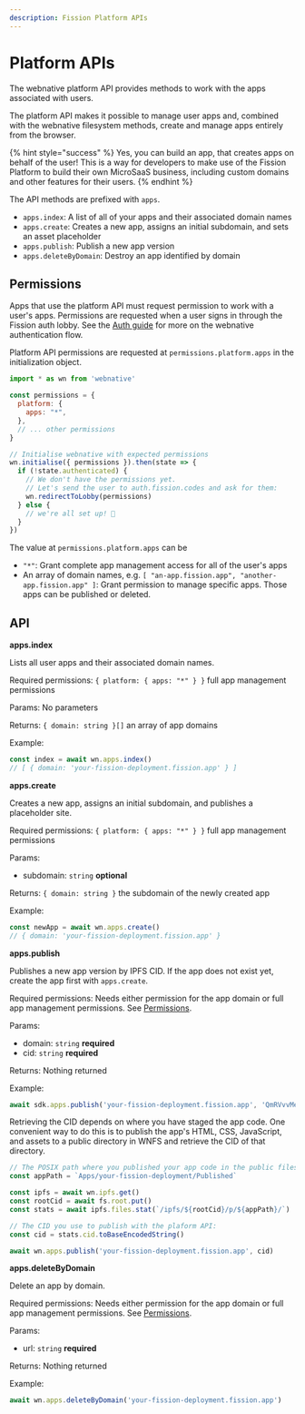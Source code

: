 ```yaml
---
description: Fission Platform APIs
---
```


# Platform APIs

The webnative platform API provides methods to work with the apps associated with users.

The platform API makes it possible to manage user apps and, combined with the webnative filesystem methods, create and manage apps entirely from the browser.

{% hint style="success" %}
Yes, you can build an app, that creates apps on behalf of the user! This is a way for developers to make use of the Fission Platform to build their own MicroSaaS business, including custom domains and other features for their users.
{% endhint %}

The API methods are prefixed with `apps`.

* `apps.index`: A list of all of your apps and their associated domain names
* `apps.create`: Creates a new app, assigns an initial subdomain, and sets an asset placeholder
* `apps.publish`: Publish a new app version
* `apps.deleteByDomain`: Destroy an app identified by domain

## Permissions

Apps that use the platform API must request permission to work with a user's apps. Permissions are requested when a user signs in through the Fission auth lobby. See the [Auth guide](./#auth) for more on the webnative authentication flow.

Platform API permissions are requested at `permissions.platform.apps` in the initialization object.

```javascript
import * as wn from 'webnative'

const permissions = {
  platform: {
    apps: "*",
  },
  // ... other permissions
}

// Initialise webnative with expected permissions
wn.initialise({ permissions }).then(state => {
  if (!state.authenticated) {
    // We don't have the permissions yet. 
    // Let's send the user to auth.fission.codes and ask for them:
    wn.redirectToLobby(permissions)
  } else {
    // we're all set up! 🎉
  }
})
```

The value at `permissions.platform.apps` can be

* `"*"`: Grant complete app management access for all of the user's apps
* An array of domain names, e.g. `[ "an-app.fission.app", "another-app.fission.app" ]`: Grant permission to manage specific apps. Those apps can be published or deleted.

## API

**apps.index**

Lists all user apps and their associated domain names.

Required permissions: `{ platform: { apps: "*" } }` full app management permissions

Params: No parameters

Returns: `{ domain: string }[]` an array of app domains

Example:

```typescript
const index = await wn.apps.index()
// [ { domain: 'your-fission-deployment.fission.app' } ]
```

**apps.create**

Creates a new app, assigns an initial subdomain, and publishes a placeholder site.

Required permissions: `{ platform: { apps: "*" } }` full app management permissions

Params:

* subdomain: `string` **optional**

Returns: `{ domain: string }` the subdomain of the newly created app

Example:

```typescript
const newApp = await wn.apps.create()
// { domain: 'your-fission-deployment.fission.app' }
```

**apps.publish**

Publishes a new app version by IPFS CID. If the app does not exist yet, create the app first with `apps.create`.

Required permissions: Needs either permission for the app domain or full app management permissions. See [Permissions](platform.md#permissions).

Params:

* domain: `string` **required**
* cid: `string` **required**

Returns: Nothing returned

Example:

```typescript
await sdk.apps.publish('your-fission-deployment.fission.app', 'QmRVvvMeMEPi1zerpXYH9df3ATdzuB63R1wf3Mz5NS5HQN')
```

Retrieving the CID depends on where you have staged the app code. One convenient way to do this is to publish the app's HTML, CSS, JavaScript, and assets to a public directory in WNFS and retrieve the CID of that directory.

```typescript
// The POSIX path where you published your app code in the public filesystem:
const appPath = `Apps/your-fission-deployment/Published`

const ipfs = await wn.ipfs.get()
const rootCid = await fs.root.put()
const stats = await ipfs.files.stat(`/ipfs/${rootCid}/p/${appPath}/`)

// The CID you use to publish with the plaform API:
const cid = stats.cid.toBaseEncodedString()

await wn.apps.publish('your-fission-deployment.fission.app', cid)
```

**apps.deleteByDomain**

Delete an app by domain.

Required permissions: Needs either permission for the app domain or full app management permissions. See [Permissions](platform.md#permissions).

Params:

* url: `string` **required**

Returns: Nothing returned

Example:

```typescript
await wn.apps.deleteByDomain('your-fission-deployment.fission.app')
```


